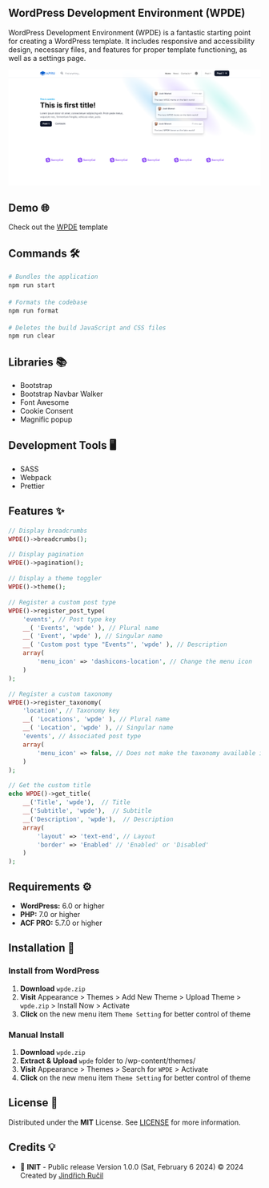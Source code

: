 ## WordPress Development Environment (WPDE)

WordPress Development Environment (WPDE) is a fantastic starting point for creating a WordPress template. It includes responsive and accessibility design, necessary files, and features for proper template functioning, as well as a settings page.

![WPDE - Cover](/.github/cover.png)

## Demo 🌐

Check out the [WPDE](https://wpde.jindrichrucil.com/) template

## Commands 🛠️

```sh
# Bundles the application
npm run start

# Formats the codebase
npm run format

# Deletes the build JavaScript and CSS files
npm run clear
```

## Libraries 📚

-   Bootstrap
-   Bootstrap Navbar Walker
-   Font Awesome
-   Cookie Consent
-   Magnific popup

## Development Tools 🖥️

-   SASS
-   Webpack
-   Prettier

## Features ✨

```php
// Display breadcrumbs
WPDE()->breadcrumbs();
```

```php
// Display pagination
WPDE()->pagination();
```

```php
// Display a theme toggler
WPDE()->theme();
```

```php
// Register a custom post type
WPDE()->register_post_type(
    'events', // Post type key
    __( 'Events', 'wpde' ), // Plural name
    __( 'Event', 'wpde' ), // Singular name
    __( 'Custom post type "Events"', 'wpde' ), // Description
    array(
        'menu_icon' => 'dashicons-location', // Change the menu icon
    )
);
```

```php
// Register a custom taxonomy
WPDE()->register_taxonomy(
    'location', // Taxonomy key
    __( 'Locations', 'wpde' ), // Plural name
    __( 'Location', 'wpde' ), // Singular name
    'events', // Associated post type
    array(
        'menu_icon' => false, // Does not make the taxonomy available in the REST API.
    )
);
```

```php
// Get the custom title
echo WPDE()->get_title(
    __('Title', 'wpde'),  // Title 
    __('Subtitle', 'wpde'),  // Subtitle 
    __('Description', 'wpde'),  // Description 
    array(
        'layout' => 'text-end', // Layout
        'border' => 'Enabled' // 'Enabled' or 'Disabled'
    )
);
```

## Requirements ⚙️

-   **WordPress:** 6.0 or higher
-   **PHP:** 7.0 or higher
-   **ACF PRO:** 5.7.0 or higher

## Installation 📝

### Install from WordPress

1. **Download** `wpde.zip`
2. **Visit** Appearance > Themes > Add New Theme > Upload Theme > `wpde.zip` > Install Now > Activate
3. **Click** on the new menu item `Theme Setting` for better control of theme

### Manual Install

1. **Download** `wpde.zip`
2. **Extract & Upload** `wpde` folder to /wp-content/themes/
3. **Visit** Appearance > Themes > Search for `WPDE` > Activate
4. **Click** on the new menu item `Theme Setting` for better control of theme

## License 📄

Distributed under the **MIT** License. See [LICENSE](https://github.com/rucilos/wpde/blob/master/LICENSE) for more information.

## Credits 💡

-   🎉 **INIT** - Public release Version 1.0.0 (Sat, February 6 2024)
© 2024 Created by [Jindřich Ručil](https://jindrichrucil.com)
